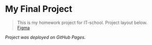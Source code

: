 
# My Final Project

>This is my homework project for IT-school. Project layout below.
 >[Figma](https://www.figma.com/design/0vOZIzxMPT7BiqT5LLdILG/Responsive-Startup-Website-(Community)?node-id=3-199&t=CDQrafUXYcndQBRq-0)

_Project was deployed on GitHub Pages._